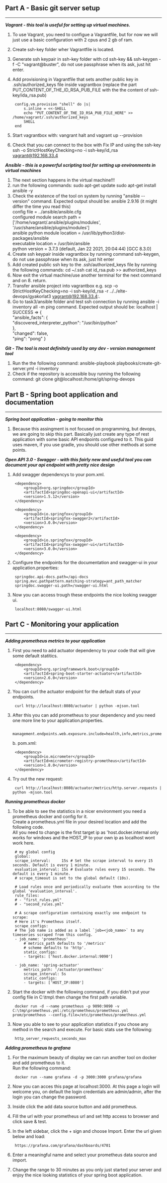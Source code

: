 **Part A - Basic git server setup**
-
***
***Vagrant - this tool is useful for setting up virtual machines.***
1. To use Vagrant, you need to configue a Vagrantfile, but for now we will just use a basic configuration with 2 cpus and 2 gb of ram.
2. Create ssh-key folder wher Vagrantfile is located.
3. Generate ssh keypair in ssh-key folder with cd ssh-key && ssh-keygen -f -C "vagrant@buster", do not use passphrase when its ask, just hit enter.
4. Add provisioning in Vagrantfile that sets another public key in .ssh/authorized_keys file inside vagrantbox (replace the part PUT_CONTENT_OF_THE_ID_RSA_PUB_FILE with the the content of ssh-key/ida_rsa.pub)

        config.vm.provision "shell" do |s|
            s.inline = <<-SHELL
            echo "PUT_CONTENT_OF_THE_ID_RSA_PUB_FILE_HERE" >> /home/vagrant/.ssh/authorized_keys
            SHELL
        end
5. Start vagrantbox with: vangrant halt and vagrant up --provision
6. Check that you can connect to the box with Fix IP and using the ssh-key ssh -o StrictHostKeyChecking=no -i ssh-key/id_rsa vagrant@192.168.33.4

***Ansible - this is a powerful scripting tool for setting up environments in virtual machines***
1. The next section happens in the virtual machine!!!
2. run the following commands:
   sudo apt-get update
   sudo apt-get install ansible -y
3. Check the existence of the tool on system by running "ansible --version" command. Expected output should be:
    ansible 2.9.16 (it might differ the time you read this)<br/>
    config file = ../ansible/ansible.cfg<br/>
    configured module search path = ['/home/vagrant/.ansible/plugins/modules', '/usr/share/ansible/plugins/modules']<br/>
    ansible python module location = /usr/lib/python3/dist-packages/ansible<br/>
    executable location = /usr/bin/ansible<br/>
    python version = 3.7.3 (default, Jan 22 2021, 20:04:44) [GCC 8.3.0]
4. Create ssh keypair inside vagrantbox by running command ssh-keygen, do not use passphrase when its ask, just hit enter
5. Add created public ssh key to the .ssh/authorized_keys file by running the following commands:
   cd ~/.ssh
   cat id_rsa.pub >> authorized_keys
6. Now exit the virtual machine/use another terminal for the next command and on 8. return.
7. Transfer ansible project into vagrantbox e.g. scp -o StrictHostKeyChecking=no -i ssh-key/id_rsa -r ../../elte-devops/gyakorlat3 vagrant@192.168.33.4:.
8. Go to task3/ansible folder and test ssh connection by running ansible -i inventory all -m ping command. Expected output should be:
    localhost | SUCCESS => {<br/>
        "ansible_facts": {<br/>
            "discovered_interpreter_python": "/usr/bin/python"<br/>
        },<br/>
        "changed": false,<br/>
        "ping": "pong"
    }

***Git - The tool is most definitely used by any dev - version management tool***
1. Run the the following command:
   ansible-playbook playbooks/create-git-server.yml -i inventory
2. Check if the repository is accessible buy running the following command:
   git clone git@localhost:/home/git/spring-devops

**Part B - Spring boot application and documentation**
-
***
***Spring boot application - going to monitor this***
1. Because this assingment is not focused on programming, but devops, we are going to skip this part. Basically just create any type of rest application with some basic API endpoints configured to it. This guid uses maven, if you use gradle, you should use other methods at some points.

***Open API 3.0 - Swagger - with this fairly new and useful tool you can document your api endpoint with pretty nice design***
1. Add swagger dependencys to your pom.xml.

        <dependency>
            <groupId>org.springdoc</groupId>
            <artifactId>springdoc-openapi-ui</artifactId>
            <version>1.5.12</version>
        </dependency>

        <dependency>
            <groupId>io.springfox</groupId>
            <artifactId>springfox-swagger2</artifactId>
            <version>3.0.0</version>
        </dependency>

        <dependency>
            <groupId>io.springfox</groupId>
            <artifactId>springfox-swagger-ui</artifactId>
            <version>3.0.0</version>
        </dependency>

2. Configure the endpoints for the documentation and swagger-ui in your application.properties:

        springdoc.api-docs.path=/api-docs
        spring.mvc.pathpattern.matching-strategy=ant_path_matcher
        springdoc.swagger-ui.path=/swagger-ui.html

3. Now you can access trough these endpoints the nice looking swagger ui.

        localhost:8080/swagger-ui.html

**Part C - Monitoring your application**
-
***
***Adding prometheus metrics to your application***
1. First you need to add actuator dependency to your code that will give some default statitics.

        <dependency>
            <groupId>org.springframework.boot</groupId>
            <artifactId>spring-boot-starter-actuator</artifactId>
            <version>2.6.0</version>
        </dependency>

2. You can curl the actuator endpoint for the default stats of your endpoints.

        curl http://localhost:8080/actuator | python -mjson.tool

3. After this you can add prometheus to your dependency and you need one more line to your application.properties.

        management.endpoints.web.exposure.include=health,info,metrics,prometheus

    b. pom.xml: 

        <dependency>
            <groupId>io.micrometer</groupId>
            <artifactId>micrometer-registry-prometheus</artifactId>
            <version>1.8.0</version>
        </dependency>

4. Try out the new request:

        curl http://localhost:8080/actuator/metrics/http.server.requests | python -mjson.tool

***Running prometheus docker***

1. To be able to see the statistics in a nicer environment you need a prometheus docker and config for it.<br/> Create a prometheus.yml file in your desired location and add the following code.<br/> All you need to change is the first target ip as 'host.docker.internal only works for windows and the HOST_IP to your own ip as localhost wont work here.

        # my global config
        global:
        scrape_interval:     15s # Set the scrape interval to every 15 seconds. Default is every 1 minute.
        evaluation_interval: 15s # Evaluate rules every 15 seconds. The default is every 1 minute.
        # scrape_timeout is set to the global default (10s).

        # Load rules once and periodically evaluate them according to the global 'evaluation_interval'.
        rule_files:
        # - "first_rules.yml"
        # - "second_rules.yml"

        # A scrape configuration containing exactly one endpoint to scrape:
        # Here it's Prometheus itself.
        scrape_configs:
        # The job name is added as a label `job=<job_name>` to any timeseries scraped from this config.
        - job_name: 'prometheus'
            # metrics_path defaults to '/metrics'
            # scheme defaults to 'http'.
            static_configs:
            - targets: ['host.docker.internal:9090']

        - job_name: 'spring-actuator'
            metrics_path: '/actuator/prometheus'
            scrape_interval: 5s
            static_configs:
            - targets: ['HOST_IP:8080']

2. Start the docker with the following command, if you didn't put your config file in C:\tmp\ then change the first path variable.

        docker run -d --name prometheus -p 9090:9090 -v C:\tmp\prometheus.yml:/etc/prometheus/prometheus.yml prom/prometheus --config.file=/etc/prometheus/prometheus.yml

3. Now you able to see to your application statistics if you chose any method in the search and execute. For basic stats use the following:

        http_server_requests_seconds_max

***Adding prometheus to grafana***

1. For the maximum beauty of display we can run another tool on docker and add prometheus to it.<br/> Run the following command:

        docker run --name grafana -d -p 3000:3000 grafana/grafana

2. Now you can acces this page at localhost:3000. At this page a login will welcome you, on default the login credentials are admin/admin, after the login you can change the password.
3. Inside click the add data source button and add prometheus.
4. Fill the url with your prometheus url and set http access to browser and click save & test.
5. In the left sidebar, click the + sign and choose Import. Enter the url given below and load:

        https://grafana.com/grafana/dashboards/4701

6. Enter a meaningful name and select your prometheus data source and import.
7. Change the range to 30 minutes as you only just started your server and enjoy the nice looking statistics of your spring boot application.